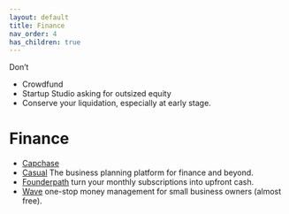 ```yaml
---
layout: default
title: Finance
nav_order: 4
has_children: true
---
```


Don’t

- Crowdfund
- Startup Studio asking for outsized equity
- Conserve your liquidation, especially at early stage.

# Finance

- [Capchase](https://www.capchase.com)
- [Casual](https://causal.app) The business planning platform for finance and beyond.
- [Founderpath](https://founderpath.com) turn your monthly subscriptions into upfront cash.
- [Wave](https://www.waveapps.com) one-stop money management for small business owners (almost free).